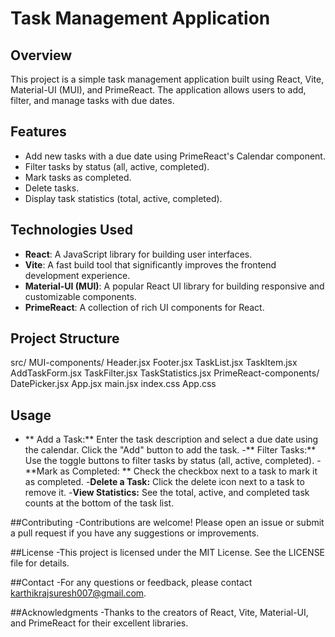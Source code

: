 # Task Management Application

## Overview

This project is a simple task management application built using React, Vite, Material-UI (MUI), and PrimeReact. The application allows users to add, filter, and manage tasks with due dates.

## Features

- Add new tasks with a due date using PrimeReact's Calendar component.
- Filter tasks by status (all, active, completed).
- Mark tasks as completed.
- Delete tasks.
- Display task statistics (total, active, completed).

## Technologies Used

- **React**: A JavaScript library for building user interfaces.
- **Vite**: A fast build tool that significantly improves the frontend development experience.
- **Material-UI (MUI)**: A popular React UI library for building responsive and customizable components.
- **PrimeReact**: A collection of rich UI components for React.

## Project Structure

src/
MUI-components/
Header.jsx
Footer.jsx
TaskList.jsx
TaskItem.jsx
AddTaskForm.jsx
TaskFilter.jsx
TaskStatistics.jsx
PrimeReact-components/
DatePicker.jsx
App.jsx
main.jsx
index.css
App.css

## Usage

- ** Add a Task:** Enter the task description and select a due date using the calendar. Click the "Add" button to add the task.
-** Filter Tasks:** Use the toggle buttons to filter tasks by status (all, active, completed).
-**Mark as Completed: ** Check the checkbox next to a task to mark it as completed.
-**Delete a Task:** Click the delete icon next to a task to remove it.
-**View Statistics:** See the total, active, and completed task counts at the bottom of the task list.

##Contributing
-Contributions are welcome! Please open an issue or submit a pull request if you have any suggestions or improvements.

##License
-This project is licensed under the MIT License. See the LICENSE file for details.

##Contact
-For any questions or feedback, please contact karthikrajsuresh007@gmail.com.

##Acknowledgments
-Thanks to the creators of React, Vite, Material-UI, and PrimeReact for their excellent libraries.

